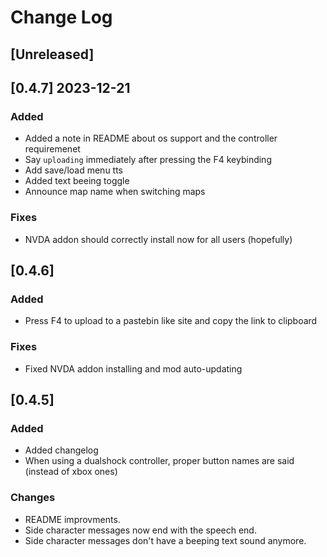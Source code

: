 # Change Log

## [Unreleased]
## [0.4.7] 2023-12-21
### Added
- Added a note in README about os support and the controller requiremenet
- Say `uploading` immediately after pressing the F4 keybinding
- Add save/load menu tts
- Added text beeing toggle
- Announce map name when switching maps

### Fixes
- NVDA addon should correctly install now for all users (hopefully)
 
## [0.4.6]
### Added
- Press F4 to upload to a pastebin like site and copy the link to clipboard

### Fixes
- Fixed NVDA addon installing and mod auto-updating

## [0.4.5]
### Added
- Added changelog
- When using a dualshock controller, proper button names are said (instead of xbox ones)

### Changes
- README improvments.
- Side character messages now end with the speech end.
- Side character messages don't have a beeping text sound anymore.
